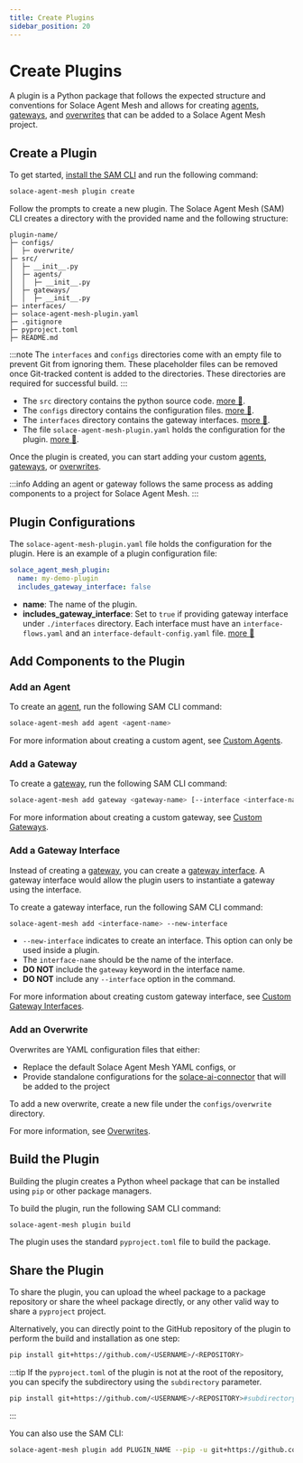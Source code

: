 ```yaml
---
title: Create Plugins
sidebar_position: 20
---
```


# Create Plugins

A plugin is a Python package that follows the expected structure and conventions for Solace Agent Mesh and allows for creating [agents](#add-an-agent), [gateways](#add-a-gateway), and [overwrites](#add-an-overwrite) that can be added to a Solace Agent Mesh project.

## Create a Plugin

To get started, [install the SAM CLI](../../getting-started/installation.md) and run the following command:

```bash
solace-agent-mesh plugin create
```

Follow the prompts to create a new plugin. The Solace Agent Mesh (SAM) CLI creates a directory with the provided name and the following structure:

```
plugin-name/
├─ configs/
│  ├─ overwrite/
├─ src/
│  ├─ __init__.py
│  ├─ agents/
│  │  ├─ __init__.py
│  ├─ gateways/
│  │  ├─ __init__.py
├─ interfaces/
├─ solace-agent-mesh-plugin.yaml
├─ .gitignore
├─ pyproject.toml
├─ README.md
```

:::note
The `interfaces` and `configs` directories come with an empty file to prevent Git from ignoring them. These placeholder files can be removed once Git-tracked content is added to the directories. These directories are required for successful build.
:::

- The `src` directory contains the python source code. [more 🔗](../../user-guide/structure.md).
- The `configs` directory contains the configuration files. [more 🔗](../../user-guide/structure.md).
- The `interfaces` directory contains the gateway interfaces. [more 🔗](#add-a-gateway-interface).
- The file `solace-agent-mesh-plugin.yaml` holds the configuration for the plugin. [more 🔗](#plugin-configurations).

Once the plugin is created, you can start adding your custom [agents](#add-an-agent), [gateways](#add-a-gateway), or [overwrites](#add-an-overwrite).

:::info
Adding an agent or gateway follows the same process as adding components to a project for Solace Agent Mesh.
:::

## Plugin Configurations

The `solace-agent-mesh-plugin.yaml` file holds the configuration for the plugin. Here is an example of a plugin configuration file:

```yaml
solace_agent_mesh_plugin:
  name: my-demo-plugin
  includes_gateway_interface: false
```

- **name**: The name of the plugin.
- **includes_gateway_interface**: Set to `true` if providing gateway interface under `./interfaces` directory. Each interface must have an `interface-flows.yaml` and an `interface-default-config.yaml` file. [more 🔗](#add-a-gateway-interface)

## Add Components to the Plugin

### Add an Agent

To create an [agent](../agents.md), run the following SAM CLI command:

```bash
solace-agent-mesh add agent <agent-name>
```

For more information about creating a custom agent, see [Custom Agents](../../user-guide/custom-agents.md).

### Add a Gateway

To create a [gateway](../gateways.md), run the following SAM CLI command:

```bash
solace-agent-mesh add gateway <gateway-name> [--interface <interface-name>]
```

For more information about creating a custom gateway, see [Custom Gateways](../../user-guide/custom-gateways.md).

### Add a Gateway Interface

Instead of creating a [gateway](../gateways.md), you can create a [gateway interface](../gateways.md#gateway-from-interfaces). A gateway interface would allow the plugin users to instantiate a gateway using the interface.

To create a gateway interface, run the following SAM CLI command:

```bash
solace-agent-mesh add <interface-name> --new-interface
```

- `--new-interface` indicates to create an interface. This option can only be used inside a plugin.
- The `interface-name` should be the name of the interface.
- **DO NOT** include the `gateway` keyword in the interface name.
- **DO NOT** include any `--interface` option in the command.

For more information about creating custom gateway interface, see [Custom Gateway Interfaces](../../user-guide/custom-gateways.md#creating-gateway-interfaces).

### Add an Overwrite

Overwrites are YAML configuration files that either:

- Replace the default Solace Agent Mesh YAML configs, or
- Provide standalone configurations for the [solace-ai-connector](../../user-guide/solace-ai-connector.md) that will be added to the project

To add a new overwrite, create a new file under the `configs/overwrite` directory.

For more information, see [Overwrites](../../user-guide/advanced/overwrites.md).

## Build the Plugin

Building the plugin creates a Python wheel package that can be installed using `pip` or other package managers.

To build the plugin, run the following SAM CLI command:

```bash
solace-agent-mesh plugin build
```

The plugin uses the standard `pyproject.toml` file to build the package.

## Share the Plugin

To share the plugin, you can upload the wheel package to a package repository or share the wheel package directly, or any other valid way to share a `pyproject` project.

Alternatively, you can directly point to the GitHub repository of the plugin to perform the build and installation as one step:

```bash
pip install git+https://github.com/<USERNAME>/<REPOSITORY>
```

:::tip
If the `pyproject.toml` of the plugin is not at the root of the repository, you can specify the subdirectory using the `subdirectory` parameter.

```bash
pip install git+https://github.com/<USERNAME>/<REPOSITORY>#subdirectory=<PLUGIN_NAME>
```

:::

You can also use the SAM CLI:

```bash
solace-agent-mesh plugin add PLUGIN_NAME --pip -u git+https://github.com/<USERNAME>/<REPOSITORY>
```
